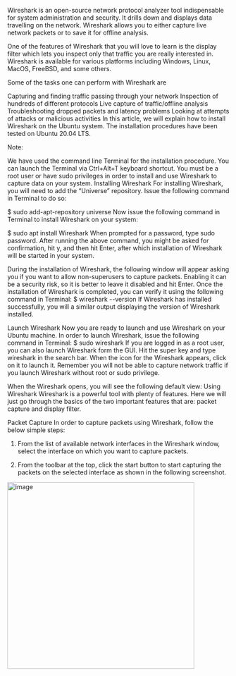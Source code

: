 Wireshark is an open-source network protocol analyzer tool indispensable for system administration and security. It drills down and displays data travelling on the network. Wireshark allows you to either capture live network packets or to save it for offline analysis.

One of the features of Wireshark that you will love to learn is the display filter which lets you inspect only that traffic you are really interested in. Wireshark is available for various platforms including Windows, Linux, MacOS, FreeBSD, and some others.

Some of the tasks one can perform with Wireshark are

Capturing and finding traffic passing through your network
Inspection of hundreds of different protocols
Live capture of traffic/offline analysis
Troubleshooting dropped packets and latency problems
Looking at attempts of attacks or malicious activities
In this article, we will explain how to install Wireshark on the Ubuntu system. The installation procedures have been tested on Ubuntu 20.04 LTS.

Note:

We have used the command line Terminal for the installation procedure. You can launch the Terminal via Ctrl+Alt+T keyboard shortcut.
You must be a root user or have sudo privileges in order to install and use Wireshark to capture data on your system.
Installing Wireshark
For installing Wireshark, you will need to add the “Universe” repository. Issue the following command in Terminal to do so:

$ sudo add-apt-repository universe
Now issue the following command in Terminal to install Wireshark on your system:

$ sudo apt install Wireshark
When prompted for a password, type sudo password.
After running the above command, you might be asked for confirmation, hit y, and then hit Enter, after which installation of Wireshark will be started in your system.

During the installation of Wireshark, the following window will appear asking you if you want to allow non-superusers to capture packets. Enabling it can be a security risk, so it is better to leave it disabled and hit Enter.
Once the installation of Wireshark is completed, you can verify it using the following command in Terminal:
$ wireshark --version
If Wireshark has installed successfully, you will a similar output displaying the version of Wireshark installed.

Launch Wireshark
Now you are ready to launch and use Wireshark on your Ubuntu machine. In order to launch Wireshark, issue the following command in Terminal:
$ sudo wireshark
If you are logged in as a root user, you can also launch Wireshark form the GUI. Hit the super key and type wireshark in the search bar. When the icon for the Wireshark appears, click on it to launch it.
Remember you will not be able to capture network traffic if you launch Wireshark without root or sudo privilege.

When the Wireshark opens, you will see the following default view:
Using Wireshark
Wireshark is a powerful tool with plenty of features. Here we will just go through the basics of the two important features that are: packet capture and display filter.

Packet Capture
In order to capture packets using Wireshark, follow the below simple steps:

1. From the list of available network interfaces in the Wireshark window, select the interface on which you want to capture packets.

2. From the toolbar at the top, click the start button to start capturing the packets on the selected interface as shown in the following screenshot.

<img width="424" alt="image" src="https://user-images.githubusercontent.com/65080702/169664410-bf0076bb-d80a-4665-8e94-4ef2247cba30.png">

